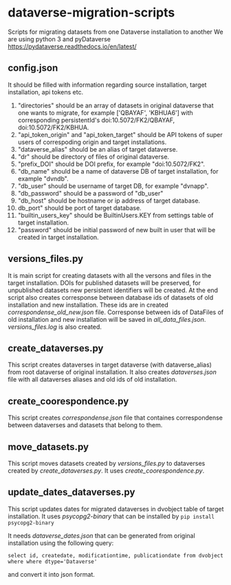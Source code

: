 # dataverse-migration-scripts
Scripts for migrating datasets from one Dataverse installation to another
We are using python 3 and pyDataverse https://pydataverse.readthedocs.io/en/latest/
## config.json 
  It should be filled with information regarding source installation, target installation, api tokens etc. 
  1. "directories" should be an array of datasets in original dataverse that one wants to migrate, for example ['QBAYAF', 'KBHUA6'] with corresponding persistentId's doi:10.5072/FK2/QBAYAF, doi:10.5072/FK2/KBHUA.
  2. "api_token_origin" and "api_token_target" should be API tokens of super users of correspoding origin and target installations.
  3. "dataverse_alias" should be an alias of target dataverse.
  4. "dr" should be directory of files of original dataverse.
  5. "prefix_DOI" should be DOI prefix, for example "doi:10.5072/FK2".
  6. "db_name" should be a name of dataverse DB of target installation, for example "dvndb".
  7. "db_user" should be username of target DB, for example "dvnapp".
  8. "db_password" should be a password of "db_user"
  9. "db_host" should be hostname or ip address of target database. 
  10. db_port" should be port of target database.
  11. "builtin_users_key" should be BuiltinUsers.KEY from settings table of target installation.
  12. "password" should be initial password of new built in user that will be created in target installation.
## versions_files.py
It is main script for creating datasets with all the versons and files in the target installation. DOIs for published datasets will be preserved, for unpublished datasets new persistent identifiers will be created.
At the end script also creates corresponse between database ids of datasets of old installation and new installation. These ids are in created _correspondense_old_new.json_ file. Corresponse between ids of DataFiles of old installation and new installation will be saved in _all_data_files.json_. _versions_files.log_ is also created. 
## create_dataverses.py
This script creates dataverses in target dataverse (with dataverse_alias) from root dataverse of original installation. It also creates _dataverses.json_ file with all dataverses aliases and old ids of old installation.
## create_coorespondence.py
This script creates _correspondense.json_ file that containes correspondense between dataverses and datasets that belong to them.
## move_datasets.py
This script moves datasets created by _versions_files.py_ to dataverses created by _create_dataverses.py_. It uses _create_coorespondence.py_.
## update_dates_dataverses.py
This script updates dates for migrated dataverses in dvobject table of target installation. It uses _psycopg2-binary_ that can be installed by `pip install psycopg2-binary` 

It needs _dataverse_dates.json_ that can be generated from original installation using the following query:

`select id, createdate, modificationtime, publicationdate from dvobject where where dtype='Dataverse'` 

and convert it into json format.
